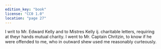 ```yaml
---
edition_key: "book"
license: "CC0 1.0"
location: "page 27"
---
```

I writ to
Mr. Edward Kelly and to Mistres Kelly ij. charitable letters,
requiring at theyr hands mutual charity. I went to Mr. Captain
Chritzin, to know if he were offended to me, who in outward
shew used me reasonably curteously.

